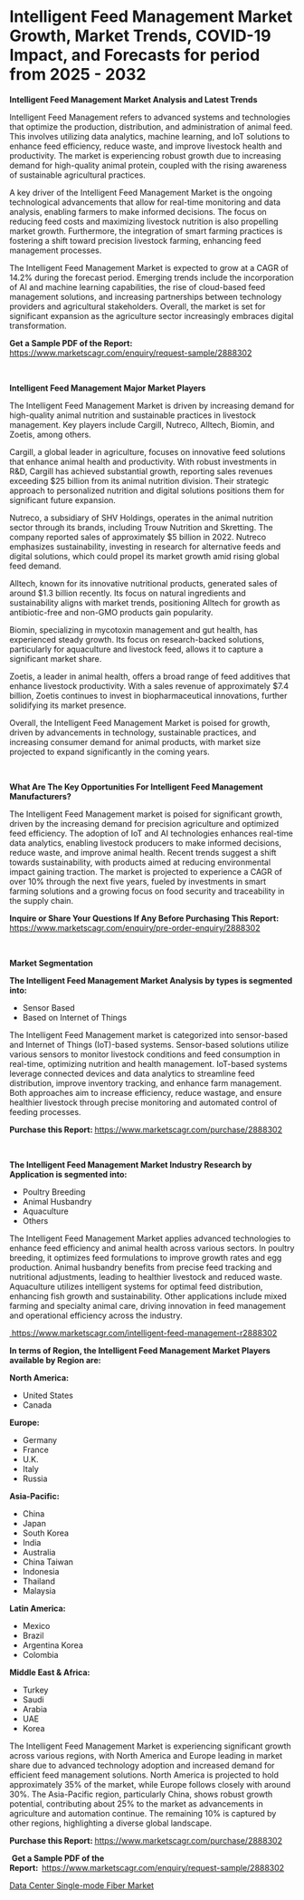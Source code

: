 <p><h1>Intelligent Feed Management Market Growth, Market Trends, COVID-19 Impact, and Forecasts for period from 2025 - 2032</h1></p><p><strong>Intelligent Feed Management Market Analysis and Latest Trends</strong></p>
<p><p>Intelligent Feed Management refers to advanced systems and technologies that optimize the production, distribution, and administration of animal feed. This involves utilizing data analytics, machine learning, and IoT solutions to enhance feed efficiency, reduce waste, and improve livestock health and productivity. The market is experiencing robust growth due to increasing demand for high-quality animal protein, coupled with the rising awareness of sustainable agricultural practices.</p><p>A key driver of the Intelligent Feed Management Market is the ongoing technological advancements that allow for real-time monitoring and data analysis, enabling farmers to make informed decisions. The focus on reducing feed costs and maximizing livestock nutrition is also propelling market growth. Furthermore, the integration of smart farming practices is fostering a shift toward precision livestock farming, enhancing feed management processes.</p><p>The Intelligent Feed Management Market is expected to grow at a CAGR of 14.2% during the forecast period. Emerging trends include the incorporation of AI and machine learning capabilities, the rise of cloud-based feed management solutions, and increasing partnerships between technology providers and agricultural stakeholders. Overall, the market is set for significant expansion as the agriculture sector increasingly embraces digital transformation.</p></p>
<p><strong>Get a Sample PDF of the Report:&nbsp;</strong> <a href="https://www.marketscagr.com/enquiry/request-sample/2888302?utm_campaign=2653&utm_medium=2&utm_source=Github&utm_content=ia&utm_term=14032025&utm_id=intelligent-feed-management">https://www.marketscagr.com/enquiry/request-sample/2888302</a></p>
<p>&nbsp;</p>
<p><strong>Intelligent Feed Management Major Market Players</strong></p>
<p><p>The Intelligent Feed Management Market is driven by increasing demand for high-quality animal nutrition and sustainable practices in livestock management. Key players include Cargill, Nutreco, Alltech, Biomin, and Zoetis, among others.</p><p>Cargill, a global leader in agriculture, focuses on innovative feed solutions that enhance animal health and productivity. With robust investments in R&D, Cargill has achieved substantial growth, reporting sales revenues exceeding $25 billion from its animal nutrition division. Their strategic approach to personalized nutrition and digital solutions positions them for significant future expansion.</p><p>Nutreco, a subsidiary of SHV Holdings, operates in the animal nutrition sector through its brands, including Trouw Nutrition and Skretting. The company reported sales of approximately $5 billion in 2022. Nutreco emphasizes sustainability, investing in research for alternative feeds and digital solutions, which could propel its market growth amid rising global feed demand.</p><p>Alltech, known for its innovative nutritional products, generated sales of around $1.3 billion recently. Its focus on natural ingredients and sustainability aligns with market trends, positioning Alltech for growth as antibiotic-free and non-GMO products gain popularity.</p><p>Biomin, specializing in mycotoxin management and gut health, has experienced steady growth. Its focus on research-backed solutions, particularly for aquaculture and livestock feed, allows it to capture a significant market share.</p><p>Zoetis, a leader in animal health, offers a broad range of feed additives that enhance livestock productivity. With a sales revenue of approximately $7.4 billion, Zoetis continues to invest in biopharmaceutical innovations, further solidifying its market presence.</p><p>Overall, the Intelligent Feed Management Market is poised for growth, driven by advancements in technology, sustainable practices, and increasing consumer demand for animal products, with market size projected to expand significantly in the coming years.</p></p>
<p>&nbsp;</p>
<p><strong>What Are The Key Opportunities For Intelligent Feed Management Manufacturers?</strong></p>
<p><p>The Intelligent Feed Management market is poised for significant growth, driven by the increasing demand for precision agriculture and optimized feed efficiency. The adoption of IoT and AI technologies enhances real-time data analytics, enabling livestock producers to make informed decisions, reduce waste, and improve animal health. Recent trends suggest a shift towards sustainability, with products aimed at reducing environmental impact gaining traction. The market is projected to experience a CAGR of over 10% through the next five years, fueled by investments in smart farming solutions and a growing focus on food security and traceability in the supply chain.</p></p>
<p><strong>Inquire or Share Your Questions If Any Before Purchasing This Report:</strong> <a href="https://www.marketscagr.com/enquiry/pre-order-enquiry/2888302?utm_campaign=2653&utm_medium=2&utm_source=Github&utm_content=ia&utm_term=14032025&utm_id=intelligent-feed-management">https://www.marketscagr.com/enquiry/pre-order-enquiry/2888302</a></p>
<p>&nbsp;</p>
<p><strong>Market Segmentation</strong></p>
<p><strong>The Intelligent Feed Management Market Analysis by types is segmented into:</strong></p>
<p><ul><li>Sensor Based</li><li>Based on Internet of Things</li></ul></p>
<p><p>The Intelligent Feed Management market is categorized into sensor-based and Internet of Things (IoT)-based systems. Sensor-based solutions utilize various sensors to monitor livestock conditions and feed consumption in real-time, optimizing nutrition and health management. IoT-based systems leverage connected devices and data analytics to streamline feed distribution, improve inventory tracking, and enhance farm management. Both approaches aim to increase efficiency, reduce wastage, and ensure healthier livestock through precise monitoring and automated control of feeding processes.</p></p>
<p><strong>Purchase this Report:&nbsp;</strong><a href="https://www.marketscagr.com/purchase/2888302?utm_campaign=2653&utm_medium=2&utm_source=Github&utm_content=ia&utm_term=14032025&utm_id=intelligent-feed-management">https://www.marketscagr.com/purchase/2888302</a></p>
<p>&nbsp;</p>
<p><strong>The Intelligent Feed Management Market Industry Research by Application is segmented into:</strong></p>
<p><ul><li>Poultry Breeding</li><li>Animal Husbandry</li><li>Aquaculture</li><li>Others</li></ul></p>
<p><p>The Intelligent Feed Management Market applies advanced technologies to enhance feed efficiency and animal health across various sectors. In poultry breeding, it optimizes feed formulations to improve growth rates and egg production. Animal husbandry benefits from precise feed tracking and nutritional adjustments, leading to healthier livestock and reduced waste. Aquaculture utilizes intelligent systems for optimal feed distribution, enhancing fish growth and sustainability. Other applications include mixed farming and specialty animal care, driving innovation in feed management and operational efficiency across the industry.</p></p>
<p><a href="https://www.marketscagr.com/intelligent-feed-management-r2888302?utm_campaign=2653&utm_medium=2&utm_source=Github&utm_content=ia&utm_term=14032025&utm_id=intelligent-feed-management">&nbsp;https://www.marketscagr.com/intelligent-feed-management-r2888302</a></p>
<p><strong>In terms of Region, the Intelligent Feed Management Market Players available by Region are:</strong></p>
<p>
    <p> <strong> North America: </strong>
        <ul>
            <li>United States</li>
            <li>Canada</li>
        </ul>
        </p> 
    <p> <strong> Europe: </strong>
        <ul>
            <li>Germany</li>
            <li>France</li>
            <li>U.K.</li>
            <li>Italy</li>
            <li>Russia</li>
        </ul>
        </p> 
    <p> <strong> Asia-Pacific: </strong>
        <ul>
            <li>China</li>
            <li>Japan</li>
            <li>South Korea</li>
            <li>India</li>
            <li>Australia</li>
            <li>China Taiwan</li>
            <li>Indonesia</li>
            <li>Thailand</li>
            <li>Malaysia</li>
        </ul>
        </p> 
    <p> <strong> Latin America: </strong>
        <ul>
            <li>Mexico</li>
            <li>Brazil</li>
            <li>Argentina Korea</li>
            <li>Colombia</li>
        </ul>
        </p> 
    <p> <strong> Middle East & Africa: </strong>
        <ul>
            <li>Turkey</li>
            <li>Saudi</li>
            <li>Arabia</li>
            <li>UAE</li>
            <li>Korea</li>
        </ul>
    </p>
    </p>
<p><p>The Intelligent Feed Management Market is experiencing significant growth across various regions, with North America and Europe leading in market share due to advanced technology adoption and increased demand for efficient feed management solutions. North America is projected to hold approximately 35% of the market, while Europe follows closely with around 30%. The Asia-Pacific region, particularly China, shows robust growth potential, contributing about 25% to the market as advancements in agriculture and automation continue. The remaining 10% is captured by other regions, highlighting a diverse global landscape.</p></p>
<p><strong>Purchase this Report: </strong><a href="https://www.marketscagr.com/purchase/2888302?utm_campaign=2653&utm_medium=2&utm_source=Github&utm_content=ia&utm_term=14032025&utm_id=intelligent-feed-management">https://www.marketscagr.com/purchase/2888302</a></p>
<p>&nbsp;<strong>Get a Sample PDF of the Report:&nbsp;&nbsp;</strong><a href="https://www.marketscagr.com/enquiry/request-sample/2888302?utm_campaign=2653&utm_medium=2&utm_source=Github&utm_content=ia&utm_term=14032025&utm_id=intelligent-feed-management">https://www.marketscagr.com/enquiry/request-sample/2888302</a></p>
<p><strong></strong></p>
<p><p><a href="https://github.com/toldenargelia86/Market-Research-Report-List-1/blob/main/data-center-single-mode-fiber-market.md?utm_campaign=2653&utm_medium=2&utm_source=Github&utm_content=ia&utm_term=14032025&utm_id=intelligent-feed-management">Data Center Single-mode Fiber Market</a></p></p>
